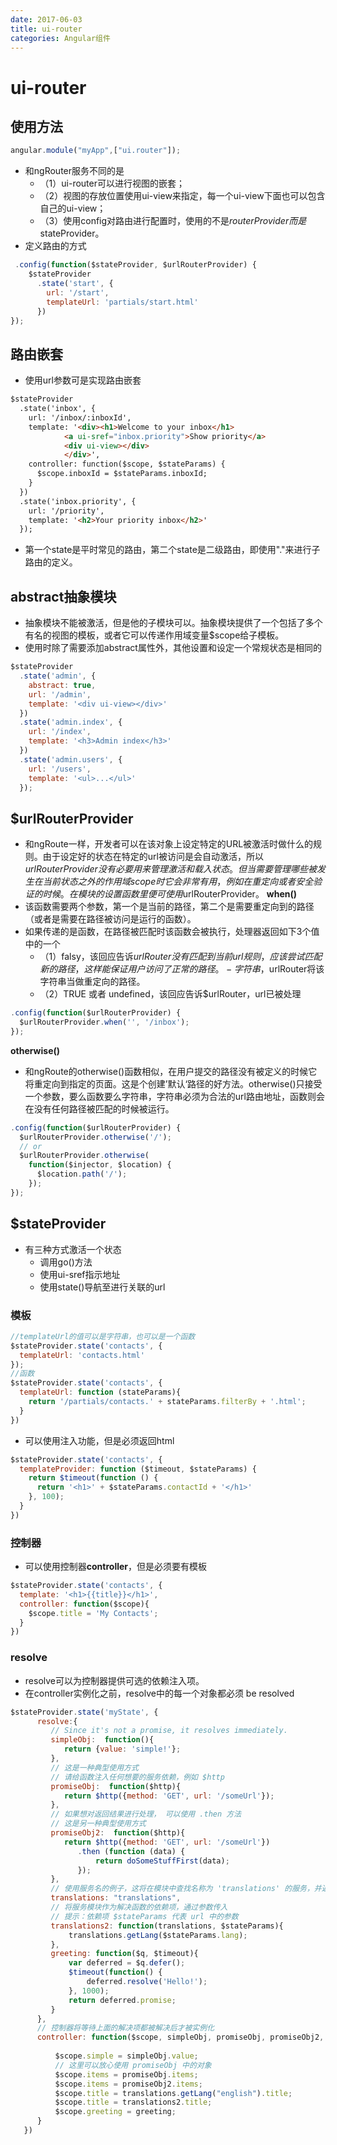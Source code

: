 ```yaml
---
date: 2017-06-03
title: ui-router
categories: Angular组件
---
```

# ui-router
## 使用方法
```javascript
angular.module("myApp",["ui.router"]);
```
- 和ngRouter服务不同的是
  + （1）ui-router可以进行视图的嵌套；
  + （2）视图的存放位置使用ui-view来指定，每一个ui-view下面也可以包含自己的ui-view；
  + （3）使用config对路由进行配置时，使用的不是$routerProvider而是$stateProvider。
- 定义路由的方式

```javascript
 .config(function($stateProvider, $urlRouterProvider) {
    $stateProvider
      .state('start', {
        url: '/start',
        templateUrl: 'partials/start.html'
      })
});
```

## 路由嵌套
- 使用url参数可是实现路由嵌套

```html
$stateProvider
  .state('inbox', {
    url: '/inbox/:inboxId',
    template: '<div><h1>Welcome to your inbox</h1>
            <a ui-sref="inbox.priority">Show priority</a>
            <div ui-view></div>
            </div>',
    controller: function($scope, $stateParams) {
      $scope.inboxId = $stateParams.inboxId;
    }
  })
  .state('inbox.priority', {
    url: '/priority',
    template: '<h2>Your priority inbox</h2>'
  });

```
- 第一个state是平时常见的路由，第二个state是二级路由，即使用"."来进行子路由的定义。

## abstract抽象模块
- 抽象模块不能被激活，但是他的子模块可以。抽象模块提供了一个包括了多个有名的视图的模板，或者它可以传递作用域变量$scope给子模板。
- 使用时除了需要添加abstract属性外，其他设置和设定一个常规状态是相同的

```javascript
$stateProvider
  .state('admin', {
    abstract: true,
    url: '/admin',
    template: '<div ui-view></div>'
  })
  .state('admin.index', {
    url: '/index',
    template: '<h3>Admin index</h3>'
  })
  .state('admin.users', {
    url: '/users',
    template: '<ul>...</ul>'
  });
```

## $urlRouterProvider
- 和ngRoute一样，开发者可以在该对象上设定特定的URL被激活时做什么的规则。由于设定好的状态在特定的url被访问是会自动激活，所以$urlRouterProvider没有必要用来管理激活和载入状态。但当需要管理哪些被发生在当前状态之外的作用域scope时它会非常有用，例如在重定向或者安全验证的时候。在模块的设置函数里便可使用$urlRouterProvider。
  **when()**
- 该函数需要两个参数，第一个是当前的路径，第二个是需要重定向到的路径（或者是需要在路径被访问是运行的函数）。
- 如果传递的是函数，在路径被匹配时该函数会被执行，处理器返回如下3个值中的一个
  + （1）falsy，该回应告诉$urlRouter没有匹配到当前url规则，应该尝试匹配新的路径，这样能保证用户访问了正常的路径。 - 字符串，$urlRouter将该字符串当做重定向的路径。 
  + （2）TRUE 或者 undefined，该回应告诉$urlRouter，url已被处理

```js
.config(function($urlRouterProvider) {
  $urlRouterProvider.when('', '/inbox');
});
```

**otherwise()**
- 和ngRoute的otherwise()函数相似，在用户提交的路径没有被定义的时候它将重定向到指定的页面。这是个创建’默认‘路径的好方法。otherwise()只接受一个参数，要么函数要么字符串，字符串必须为合法的url路由地址，函数则会在没有任何路径被匹配的时候被运行。

```js
.config(function($urlRouterProvider) {
  $urlRouterProvider.otherwise('/');
  // or
  $urlRouterProvider.otherwise(
    function($injector, $location) {
      $location.path('/');
    });
});
```

## $stateProvider
- 有三种方式激活一个状态
    + 调用go()方法
    + 使用ui-sref指示地址
    + 使用state()导航至进行关联的url

### 模板
```js
//templateUrl的值可以是字符串，也可以是一个函数
$stateProvider.state('contacts', {  
  templateUrl: 'contacts.html'  
});
//函数
$stateProvider.state('contacts', {  
  templateUrl: function (stateParams){  
    return '/partials/contacts.' + stateParams.filterBy + '.html';  
  }  
}) 
```

- 可以使用注入功能，但是必须返回html

```js
$stateProvider.state('contacts', {  
  templateProvider: function ($timeout, $stateParams) {  
    return $timeout(function () {  
      return '<h1>' + $stateParams.contactId + '</h1>'  
    }, 100);  
  }  
}) 
```

### 控制器
- 可以使用控制器**controller**，但是必须要有模板

```js
$stateProvider.state('contacts', {  
  template: '<h1>{{title}}</h1>',  
  controller: function($scope){  
    $scope.title = 'My Contacts';  
  }  
}) 

```

### resolve
- resolve可以为控制器提供可选的依赖注入项。
- 在controller实例化之前，resolve中的每一个对象都必须 be resolved

```js
$stateProvider.state('myState', {
      resolve:{
         // Since it's not a promise, it resolves immediately.
         simpleObj:  function(){
            return {value: 'simple!'};
         },
         // 这是一种典型使用方式
         // 请给函数注入任何想要的服务依赖，例如 $http
         promiseObj:  function($http){
            return $http({method: 'GET', url: '/someUrl'});
         },
         // 如果想对返回结果进行处理， 可以使用 .then 方法
         // 这是另一种典型使用方式
         promiseObj2:  function($http){
            return $http({method: 'GET', url: '/someUrl'})
               .then (function (data) {
                   return doSomeStuffFirst(data);
               });
         },        
         // 使用服务名的例子，这将在模块中查找名称为 'translations' 的服务，并返回该服务 
         translations: "translations",
         // 将服务模块作为解决函数的依赖项，通过参数传入
         // 提示：依赖项 $stateParams 代表 url 中的参数
         translations2: function(translations, $stateParams){
             translations.getLang($stateParams.lang);
         },
         greeting: function($q, $timeout){
             var deferred = $q.defer();
             $timeout(function() {
                 deferred.resolve('Hello!');
             }, 1000);
             return deferred.promise;
         }
      },
      // 控制器将等待上面的解决项都被解决后才被实例化
      controller: function($scope, simpleObj, promiseObj, promiseObj2, translations, translations2, greeting){
          
          $scope.simple = simpleObj.value;
          // 这里可以放心使用 promiseObj 中的对象
          $scope.items = promiseObj.items;
          $scope.items = promiseObj2.items;
          $scope.title = translations.getLang("english").title;
          $scope.title = translations2.title;
          $scope.greeting = greeting;
      }
   })

```
